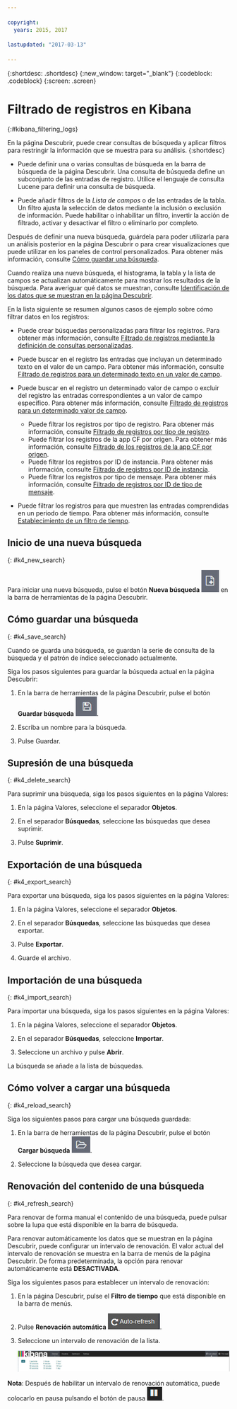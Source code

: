 ```yaml
---

copyright:
  years: 2015, 2017

lastupdated: "2017-03-13"

---
```



{:shortdesc: .shortdesc}
{:new_window: target="_blank"}
{:codeblock: .codeblock}
{:screen: .screen}

# Filtrado de registros en Kibana
{:#kibana_filtering_logs}

En la página Descubrir, puede crear consultas de búsqueda y aplicar filtros para restringir la información que se muestra para su análisis. {:shortdesc}

* Puede definir una o varias consultas de búsqueda en la barra de búsqueda de la página Descubrir. Una consulta de búsqueda define un subconjunto de las entradas de registro.  Utilice el lenguaje de consulta Lucene para definir una consulta de búsqueda. 

* Puede añadir filtros de la *Lista de campos* o de las entradas de la tabla. Un filtro ajusta la selección de datos mediante la inclusión o exclusión de información. Puede habilitar o inhabilitar un filtro, invertir la acción de filtrado, activar y desactivar el filtro o eliminarlo por completo.  

Después de definir una nueva búsqueda, guárdela para poder utilizarla para un análisis posterior en la página Descubrir o para crear visualizaciones que puede utilizar en los paneles de control personalizados. Para obtener más información, consulte [Cómo guardar una búsqueda](logging_kibana_filtering_logs.html#k4_save_search).

Cuando realiza una nueva búsqueda, el histograma, la tabla y la lista de campos se actualizan automáticamente para mostrar los resultados de la búsqueda. Para averiguar qué datos se muestran, consulte [Identificación de los datos que se muestran en la página Descubrir](k4_identify_data.html#k4_identify_data).

En la lista siguiente se resumen algunos casos de ejemplo sobre cómo filtrar datos en los registros:

* Puede crear búsquedas personalizadas para filtrar los registros. Para obtener más información, consulte [Filtrado de registros mediante la definición de consultas personalizadas](k4_filter_queries.html#k4_filter_queries).

* Puede buscar en el registro las entradas que incluyan un determinado texto en el valor de un campo. Para obtener más información, consulte [Filtrado de registros para un determinado texto en un valor de campo](k4_filter_logs_spec_text.html#k4_filter_logs_spec_text).
 
* Puede buscar en el registro un determinado valor de campo o excluir del registro las entradas correspondientes a un valor de campo específico. Para obtener más información, consulte [Filtrado de registros para un determinado valor de campo](k4_filter_logs_spec_field.html#k4_filter_logs_spec_field).

    * Puede filtrar los registros por tipo de registro. Para obtener más información, consulte [Filtrado de registros por tipo de registro](k4_filter_logs_by_log_type.html#k4_filter_logs_by_log_type).
    * Puede filtrar los registros de la app CF por origen. Para obtener más información, consulte [Filtrado de los registros de la app CF por origen](k4_filter_logs_by_source.html#k4_filter_logs_by_source).
    * Puede filtrar los registros por ID de instancia. Para obtener más información, consulte [Filtrado de registros por ID de instancia](k4_filter_logs_by_instance_id.html#k4_filter_logs_by_instance_id).   
    * Puede filtrar los registros por tipo de mensaje. Para obtener más información, consulte [Filtrado de registros por ID de tipo de mensaje](k4_filter_cf_logs_by_msg_type.html#k4_filter_cf_logs_by_msg_type).  
 
* Puede filtrar los registros para que muestren las entradas comprendidas en un periodo de tiempo. Para obtener más información, consulte [Establecimiento de un filtro de tiempo](logging_kibana_set_time_filter.html#set_time_filter).
     

## Inicio de una nueva búsqueda
{: #k4_new_search}

Para iniciar una nueva búsqueda, pulse el botón **Nueva búsqueda** ![Nueva búsqueda](images/k4_new_search_icon.jpg "Nueva búsqueda") en la barra de herramientas de la página Descubrir. 

## Cómo guardar una búsqueda 
{: #k4_save_search}

Cuando se guarda una búsqueda, se guardan la serie de consulta de la búsqueda y el patrón de índice seleccionado actualmente. 

Siga los pasos siguientes para guardar la búsqueda actual en la página Descubrir: 

1. En la barra de herramientas de la página Descubrir, pulse el botón **Guardar búsqueda** ![Guardar búsqueda](images/k4_save_search_icon.jpg "Guardar búsqueda").

2. Escriba un nombre para la búsqueda.


3. Pulse Guardar. 

## Supresión de una búsqueda
{: #k4_delete_search}

Para suprimir una búsqueda, siga los pasos siguientes en la página Valores: 

1. En la página Valores, seleccione el separador **Objetos**. 

2. En el separador **Búsquedas**, seleccione las búsquedas que desea suprimir. 

3. Pulse **Suprimir**.


## Exportación de una búsqueda
{: #k4_export_search}

Para exportar una búsqueda, siga los pasos siguientes en la página Valores: 

1. En la página Valores, seleccione el separador **Objetos**. 

2. En el separador **Búsquedas**, seleccione las búsquedas que desea exportar. 

3. Pulse **Exportar**. 

4. Guarde el archivo.

## Importación de una búsqueda
{: #k4_import_search}

Para importar una búsqueda, siga los pasos siguientes en la página Valores: 

1. En la página Valores, seleccione el separador **Objetos**. 

2. En el separador **Búsquedas**, seleccione **Importar**.

3. Seleccione un archivo y pulse **Abrir**. 

La búsqueda se añade a la lista de búsquedas. 


## Cómo volver a cargar una búsqueda
{: #k4_reload_search}

Siga los siguientes pasos para cargar una búsqueda guardada: 

1. En la barra de herramientas de la página Descubrir, pulse el botón **Cargar búsqueda** ![Cargar búsqueda](images/k4_load_icon.jpg "Cargar búsqueda").

2. Seleccione la búsqueda que desea cargar.  


## Renovación del contenido de una búsqueda
{: #k4_refresh_search}

Para renovar de forma manual el contenido de una búsqueda, puede pulsar sobre la lupa que está disponible en la barra de búsqueda. 

Para renovar automáticamente los datos que se muestran en la página Descubrir, puede configurar un intervalo de renovación. El valor actual del intervalo de renovación se muestra en la barra de menús de la página Descubrir. De forma predeterminada, la opción para renovar automáticamente está **DESACTIVADA**.

Siga los siguientes pasos para establecer un intervalo de renovación: 

1. En la página Descubrir, pulse el **Filtro de tiempo** que está disponible en la barra de menús.

2. Pulse **Renovación automática** ![Renovación automática](images/k4_auto_refresh_icon.jpg "Renovación automática").

3. Seleccione un intervalo de renovación de la lista. 

    ![Opciones de intervalo de renovación](images/k4_change_autorefresh.jpg "Opciones de intervalo de renovación")


**Nota**: Después de habilitar un intervalo de renovación automática, puede colocarlo en pausa pulsando el botón de pausa ![Pausa](images/k4_auto_refresh_pause_icon.jpg "Pausa").




